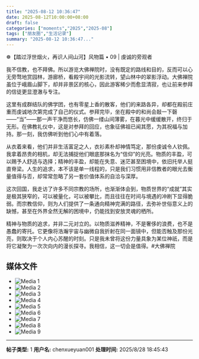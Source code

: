 ```yaml
---
title: "2025-08-12 10:36:47"
date: 2025-08-12T10:00:00+08:00
draft: false
categories: ["moments","2025","2025-08"]
tags: ["朋友圈","生活记录"]
summary: "2025-08-12 10:36:47..."
---
```


☸️【踏过浮世烟火，再识人间山河】风物篇 • 09 | 虔诚的旁观者

我不信教，也不拜佛。所以游览大佛禅院时，没有既定的路线和目的，反而可以心无旁骛地赏园林，游廊桥，看殿宇间的光影流转，望山林中的翠影浮动。大佛禅院虽位于峨眉山脚下，却并非景区的核心，因此游客稀少而愈显清寂，也让前来参拜的信徒更显澄澈与专注。

这里有成群结队的佛学团，也有零星上香的散客，他们的来路各异，却都在殿前庄重而虔诚地次第完成了自己的仪式。参拜完毕，坐在殿中的和尚会敲一下磬——“当”——那一声干净而悠长，仿佛一缕山间薄雾，在暮光中缓缓散开，终归于无形。在佛教礼仪中，这是对参拜的回应，也象征佛祖已闻其愿，为其祝福与加持。那一刻，我仿佛听到他们心中有着落。

从衣着来看，他们并非生活富足之人，衣衫素朴却神情笃定，那份虔诚令人钦佩。我拿着昂贵的相机，却无法捕捉他们眼底那抹名为“信仰”的光亮。物质的丰盈，可以赐予人舒适与选择；精神的丰盈，却能在失意、迷茫甚至困境中，依旧托举人挺直脊梁。人生的追求，本不该是单一线程的，只是我们习惯用非信教者的眼光去衡量值得与否，却常常忽略了另一套价值体系的自洽与深厚。

这次回国，我走访了许多不同宗教的场所，也渐渐体会到，物质世界的“成就”其实是极其狭窄的，可以被量化，可以被攀比，而且往往在时间与境遇的冲刷下显得脆弱。而宗教信仰，则为人们提供了一条通向精神完满的路径，去弥补世俗意义上的缺憾，甚至在外界全然无解的困境中，仍能找到安放灵魂的栖所。

精神与物质的追求，并非二元对立的。以物质滋养精神，不是奢侈的浪费，也不是愚蠢的寄托。它更像将浩瀚宇宙与幽微自我折射在同一面镜中，但能否触及那份光亮，则取决于个人内心苏醒的时刻。只是我未曾将这份力量具象为某位神祇，而是将它凝聚为一次次向内的漫长探寻。我相信，这一切会是值得。
​
​#大佛禅院

## 媒体文件

- ![Media 1](/Moments/photos/2025-08-12/202508121036470.jpg)
- ![Media 2](/Moments/photos/2025-08-12/202508121036471.jpg)
- ![Media 3](/Moments/photos/2025-08-12/202508121036472.jpg)
- ![Media 4](/Moments/photos/2025-08-12/202508121036473.jpg)
- ![Media 5](/Moments/photos/2025-08-12/202508121036474.jpg)
- ![Media 6](/Moments/photos/2025-08-12/202508121036475.jpg)
- ![Media 7](/Moments/photos/2025-08-12/202508121036476.jpg)
- ![Media 8](/Moments/photos/2025-08-12/202508121036477.jpg)
- ![Media 9](/Moments/photos/2025-08-12/202508121036478.jpg)

---

**帖子类型:** 1
**用户名:** chenxueyuan001
**处理时间:** 2025/8/28 18:45:43